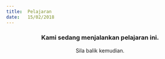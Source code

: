 ```yaml
---
title:  Pelajaran
date:   15/02/2018
---
```


### <center>Kami sedang menjalankan pelajaran ini.</center>
<center>Sila balik kemudian.</center>
